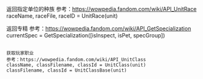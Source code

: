返回指定单位的种族
参考：https://wowpedia.fandom.com/wiki/API_UnitRace
raceName, raceFile, raceID = UnitRace(unit)

返回专精
参考：https://wowpedia.fandom.com/wiki/API_GetSpecialization
currentSpec = GetSpecialization([isInspect, isPet, specGroup])


```

获取玩家职业
参考：https://wowpedia.fandom.com/wiki/API_UnitClass
className, classFilename, classId = UnitClass(unit)
classFilename, classId = UnitClassBase(unit)